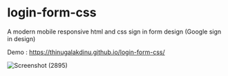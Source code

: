 # login-form-css
A modern mobile responsive html and css sign in form design (Google sign in design)

Demo : https://thinugalakdinu.github.io/login-form-css/

![Screenshot (2895)](https://user-images.githubusercontent.com/87528992/153695883-8678313a-40d3-422f-b783-65ca917563f5.png)
